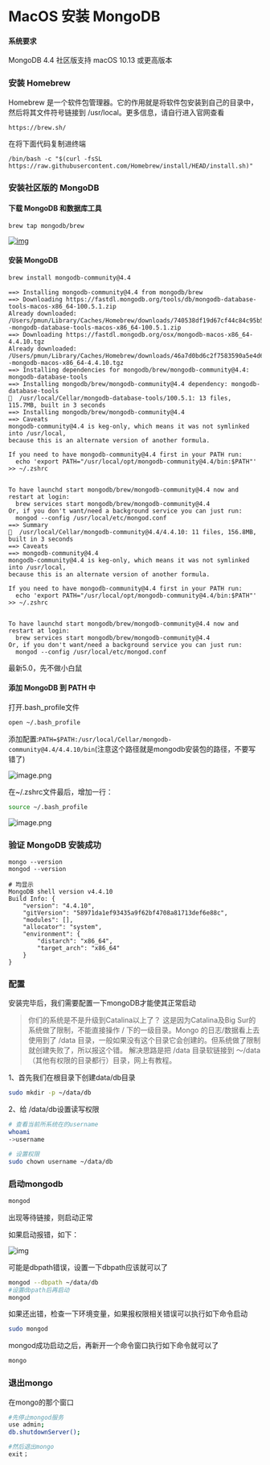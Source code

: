 # MacOS 安装 MongoDB

#### 系统要求

MongoDB 4.4 社区版支持 macOS 10.13 或更高版本

 

### 安装 Homebrew

Homebrew 是一个软件包管理器。它的作用就是将软件包安装到自己的目录中，然后将其文件符号链接到 /usr/local。更多信息，请自行进入官网查看



```
https://brew.sh/
```

 

在将下面代码复制进终端



```
/bin/bash -c "$(curl -fsSL https://raw.githubusercontent.com/Homebrew/install/HEAD/install.sh)"
```

 

### 安装社区版的 MongoDB

#### 下载 MongoDB 和数据库工具



```
brew tap mongodb/brew
```

[![img](https://img2020.cnblogs.com/blog/1896874/202105/1896874-20210530121931276-548779979.png)](https://img2020.cnblogs.com/blog/1896874/202105/1896874-20210530121931276-548779979.png)

 

#### 安装 MongoDB

```bash
brew install mongodb-community@4.4
```



```
==> Installing mongodb-community@4.4 from mongodb/brew
==> Downloading https://fastdl.mongodb.org/tools/db/mongodb-database-tools-macos-x86_64-100.5.1.zip
Already downloaded: /Users/pmun/Library/Caches/Homebrew/downloads/740538df19d67cf44c84c95b5054c6d80733db1c9a8ac0e40ce76d4fe834e1de--mongodb-database-tools-macos-x86_64-100.5.1.zip
==> Downloading https://fastdl.mongodb.org/osx/mongodb-macos-x86_64-4.4.10.tgz
Already downloaded: /Users/pmun/Library/Caches/Homebrew/downloads/46a7d0bd6c2f7583590a5e4d6e505440b8e2b772bba54d0b1a14ecc99a388013--mongodb-macos-x86_64-4.4.10.tgz
==> Installing dependencies for mongodb/brew/mongodb-community@4.4: mongodb-database-tools
==> Installing mongodb/brew/mongodb-community@4.4 dependency: mongodb-database-tools
🍺  /usr/local/Cellar/mongodb-database-tools/100.5.1: 13 files, 115.7MB, built in 3 seconds
==> Installing mongodb/brew/mongodb-community@4.4
==> Caveats
mongodb-community@4.4 is keg-only, which means it was not symlinked into /usr/local,
because this is an alternate version of another formula.

If you need to have mongodb-community@4.4 first in your PATH run:
  echo 'export PATH="/usr/local/opt/mongodb-community@4.4/bin:$PATH"' >> ~/.zshrc


To have launchd start mongodb/brew/mongodb-community@4.4 now and restart at login:
  brew services start mongodb/brew/mongodb-community@4.4
Or, if you don't want/need a background service you can just run:
  mongod --config /usr/local/etc/mongod.conf
==> Summary
🍺  /usr/local/Cellar/mongodb-community@4.4/4.4.10: 11 files, 156.8MB, built in 3 seconds
==> Caveats
==> mongodb-community@4.4
mongodb-community@4.4 is keg-only, which means it was not symlinked into /usr/local,
because this is an alternate version of another formula.

If you need to have mongodb-community@4.4 first in your PATH run:
  echo 'export PATH="/usr/local/opt/mongodb-community@4.4/bin:$PATH"' >> ~/.zshrc


To have launchd start mongodb/brew/mongodb-community@4.4 now and restart at login:
  brew services start mongodb/brew/mongodb-community@4.4
Or, if you don't want/need a background service you can just run:
  mongod --config /usr/local/etc/mongod.conf
```

最新5.0，先不做小白鼠

 

#### 添加 MongoDB 到 PATH 中

打开.bash_profile文件

```bash
open ~/.bash_profile
```

添加配置:`PATH=$PATH:/usr/local/Cellar/mongodb-community@4.4/4.4.10/bin`(注意这个路径就是mongodb安装包的路径，不要写错了)

![image.png](https://cdn.nlark.com/yuque/0/2021/png/322441/1640138656332-7fa0cb8e-e94b-43df-8855-3354e875bef0.png?x-oss-process=image%2Fresize%2Cw_750%2Climit_0)



在~/.zshrc文件最后，增加一行：

```bash
source ~/.bash_profile
```

![image.png](https://cdn.nlark.com/yuque/0/2021/png/322441/1640138695985-e7dd7be0-69f3-4e94-aafe-5d9c1b32ebf8.png?x-oss-process=image%2Fresize%2Cw_750%2Climit_0)

 

### 验证 MongoDB 安装成功



```
mongo --version
mongod --version 

# 均显示
MongoDB shell version v4.4.10
Build Info: {
    "version": "4.4.10",
    "gitVersion": "58971da1ef93435a9f62bf4708a81713def6e88c",
    "modules": [],
    "allocator": "system",
    "environment": {
        "distarch": "x86_64",
        "target_arch": "x86_64"
    }
}
```

 

### 配置

安装完毕后，我们需要配置一下mongoDB才能使其正常启动

> 你们的系统是不是升级到Catalina以上了？ 这是因为Catalina及Big Sur的系统做了限制，不能直接操作 / 下的一级目录。Mongo 的日志/数据看上去使用到了 /data 目录，一般如果没有这个目录它会创建的。但系统做了限制就创建失败了，所以报这个错。 解决思路是把 /data 目录软链接到 ～/data （其他有权限的目录都行）目录，网上有教程。

1、首先我们在根目录下创建data/db目录

```bash
sudo mkdir -p ~/data/db
```

2、给 /data/db设置读写权限

```bash
# 查看当前所系统在的username
whoami
->username

# 设置权限
sudo chown username ~/data/db
```



### 启动mongodb

```bash
mongod
```

出现等待链接，则启动正常

如果启动报错，如下：



![img](https://p1-jj.byteimg.com/tos-cn-i-t2oaga2asx/gold-user-assets/2019/10/8/16daa6d06faedcb3~tplv-t2oaga2asx-watermark.awebp)



可能是dbpath错误，设置一下dbpath应该就可以了

```bash
mongod --dbpath ~/data/db
#设置dbpath后再启动
mongod
```

如果还出错，检查一下环境变量，如果报权限相关错误可以执行如下命令启动

```bash
sudo mongod
```

mongod成功启动之后，再新开一个命令窗口执行如下命令就可以了

```bash
mongo
```

### 退出mongo

在mongo的那个窗口

```bash
#先停止mongod服务
use admin;
db.shutdownServer();

#然后退出mongo
exit；
```